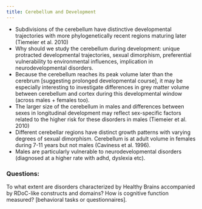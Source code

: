 ```yaml
---
title: Cerebellum and Development
---
```


* Subdivisions of the cerebellum have distinctive developmental trajectories with more phylogenetically recent regions maturing later (Tiemeier et al. 2010)
* Why should we study the cerebellum during development: unique protracted developmental trajectories, sexual dimorphism, preferential vulnerability to environmental influences, implication in neurodevelopmental disorders. 
* Because the cerebellum reaches its peak volume later than the cerebrum [suggesting prolonged developmental course], it may be especially interesting to investigate differences in grey matter volume between cerebellum and cortex during this developmental window (across males + females too). 
* The larger size of the cerebellum in males and differences between sexes in longitudinal development may reflect sex-specific factors related to the higher risk for these disorders in males (Tiemeier et al. 2010) 
* Different cerebellar regions have distinct growth patterns with varying degrees of sexual dimorphism. Cerebellum is at adult volume in females during 7-11 years but not males (Caviness et al. 1996). 
* Males are particularly vulnerable to neurodevelopmental disorders (diagnosed at a higher rate with adhd, dyslexia etc). 

### Questions:
To what extent are disorders characterized by Healthy Brains accompanied by RDoC-like constructs and domains? How is cognitive function measured? [behavioral tasks or questionnaires]. 

